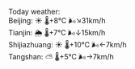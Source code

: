 Today weather:  
Beijing: ☀️   🌡️+8°C 🌬️↘31km/h  
Tianjin: 🌦   🌡️+7°C 🌬️↓15km/h  
Shijiazhuang: ☀️   🌡️+10°C 🌬️←7km/h  
Tangshan: ⛅️  🌡️+5°C 🌬️→7km/h  
